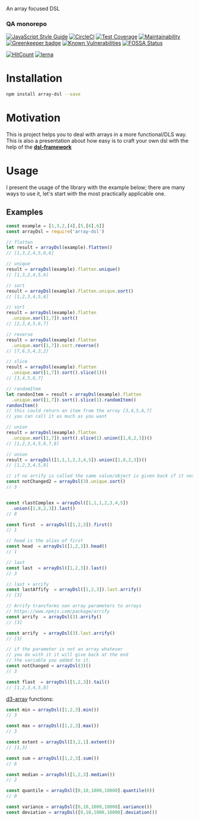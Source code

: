 
An array focused DSL
<!--- destination qa rewrite begin -->
### QA monorepo
[![JavaScript Style Guide](https://img.shields.io/badge/code_style-standard-brightgreen.svg)](https://standardjs.com)
[![CircleCI](https://circleci.com/gh/311ecode/cowlog/tree/master.svg?style=svg)](https://circleci.com/gh/311ecode/cowlog/tree/master)
[![Test Coverage](https://api.codeclimate.com/v1/badges/a25454343626ec0c7a70/test_coverage)](https://codeclimate.com/github/311ecode/cowlog/test_coverage)
[![Maintainability](https://api.codeclimate.com/v1/badges/a25454343626ec0c7a70/maintainability)](https://codeclimate.com/github/311ecode/cowlog/maintainability)
[![Greenkeeper badge](https://badges.greenkeeper.io/311ecode/cowlog.svg)](https://greenkeeper.io/)
[![Known Vulnerabilities](https://snyk.io/test/github/311ecode/cowlog/badge.svg?targetFile=packages%2Fdsl-framework%2Fpackage.json)](https://snyk.io/test/github/311ecode/cowlog?targetFile=packages%2Fdsl-framework%2Fpackage.json)
[![FOSSA Status](https://app.fossa.io/api/projects/git%2Bgithub.com%2Fvidaxl-com%2Fcowlog.svg?type=shield)](https://app.fossa.io/projects/git%2Bgithub.com%2Fvidaxl-com%2Fcowlog?ref=badge_shield)

[![HitCount](http://hits.dwyl.com/vidaxl.com/cowlog.svg)](http://hits.dwyl.com/311ecode/cowlog)
[![lerna](https://img.shields.io/badge/maintained%20with-lerna-cc00ff.svg)](https://lernajs.io/)
<!--- destination qa rewrite end -->

# Installation
```bash
npm install array-dsl --save
```

# Motivation
This is project helps you to deal with arrays in a more functional/DLS way. This is also a presentation about how easy is to craft your own dsl with the help of the
**[dsl-framework](https://github.com/311ecode/cowlog/tree/master/packages/dsl-framework)**
# Usage
I present the usage of the library with the example below; there are many ways to use it, let's start with the most
practically applicable one.

## Examples

```javascript 1.8
const example = [1,3,2,[4],[5,[6],6]]
const arrayDsl = require('array-dsl')

// flatten
let result = arrayDsl(example).flatten()
// [1,3,2,4,5,6,6]

// unique
result = arrayDsl(example).flatten.unique()
// [1,3,2,4,5,6]

// sort
result = arrayDsl(example).flatten.unique.sort()
// [1,2,3,4,5,6]

// sort
result = arrayDsl(example).flatten
  .unique.xor([1,7]).sort()
// [2,3,4,5,6,7]

// reverse
result = arrayDsl(example).flatten
  .unique.xor([1,7]).sort.reverse()
// [7,6,5,4,3,2]

// slice
result = arrayDsl(example).flatten
  .unique.xor([1,7]).sort().slice(1)()
// [3,4,5,6,7]

// randomItem
let randonItem = result = arrayDsl(example).flatten
  .unique.xor([1,7]).sort().slice(1).randomItem()
randonItem()
// this could return an item from the array [3,4,5,6,7]
// you can call it as much as you want

// union
result = arrayDsl(example).flatten
  .unique.xor([1,7]).sort().slice(1).union([1,8,2,3])()
// [1,2,3,4,5,6,7,8]

// union
result = arrayDsl([1,1,1,2,3,4,5]).union([1,8,2,3])()
// [1,2,3,4,5,8]

// if no arrify is called the same value/object is given back if it not an array
const notChanged2 = arrayDsl(3).unique.sort()
// 3


const rlastComplex = arrayDsl([1,1,1,2,3,4,5])
  .union([1,8,2,3]).last()
// 8

const first  = arrayDsl([1,2,3]).first()
// 1

// head is the alias of first
const head  = arrayDsl([1,2,3]).head()
// 1

// last
const last  = arrayDsl([1,2,3]).last()
// 3

// last + arrify
const lastAffify  = arrayDsl([1,2,3]).last.arrify()
// [3]

// Arrify transforms non array parameters to arrays
// https://www.npmjs.com/package/arrify
const arrify  = arrayDsl(3).arrify()
// [3]

const arrify  = arrayDsl(3).last.arrify()
// [3]

// if the parameter is not an array whatever 
// you do with it it will give back at the end 
// the variable you added to it.
const notChanged = arrayDsl(3)()
// 3

const flast  = arrayDsl([1,2,3]).tail()
// [1,2,3,4,5,8]
```

[d3-array](https://www.npmjs.com/package/d3-array) functions:

```javascript 1.8
const min = arrayDsl([1,2,3].min())
// 3

const max = arrayDsl([1,2,3].max())
// 3

const extent = arrayDsl([3,2,1].extent())
// [1,3]

const sum = arrayDsl([1,2,3].sum())
// 6

const median = arrayDsl([1,2,3].median())
// 2

const quantile = arrayDsl([0,10,1000,10000].quantile(0))
// 0

const variance = arrayDsl([0,10,1000,10000].variance())
const deviation = arrayDsl([0,10,1000,10000].deviation())
```
